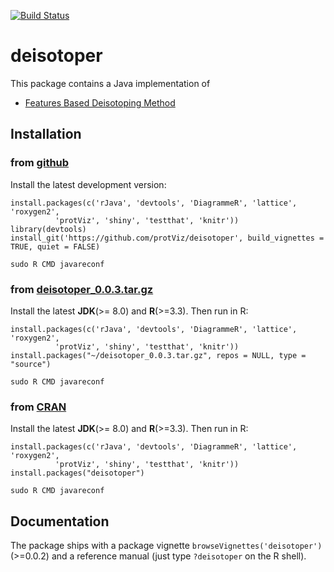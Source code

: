 [![Build Status](https://travis-ci.org/protViz/deisotoper.svg)](https://travis-ci.org/protViz/deisotoper) 


# deisotoper

This package contains a Java implementation of 

* [Features Based Deisotoping Method](https://github.com/protViz/deisotoper/tree/master/java/deisotoper/src/main/java/ch/fgcz/proteomics/fbdm)


## Installation


### from [github](https://github.com/protViz/deisotoper)

Install the latest development version:

```
install.packages(c('rJava', 'devtools', 'DiagrammeR', 'lattice', 'roxygen2',
          'protViz', 'shiny', 'testthat', 'knitr'))
library(devtools)
install_git('https://github.com/protViz/deisotoper', build_vignettes = TRUE, quiet = FALSE)
```

```
sudo R CMD javareconf
```


### from [deisotoper_0.0.3.tar.gz](http://fgcz-ms.uzh.ch/~lucas/deisotoper_0.0.3.tar.gz)

Install the latest **JDK**(>= 8.0) and **R**(>=3.3). Then run in R:

```
install.packages(c('rJava', 'devtools', 'DiagrammeR', 'lattice', 'roxygen2',
          'protViz', 'shiny', 'testthat', 'knitr'))
install.packages("~/deisotoper_0.0.3.tar.gz", repos = NULL, type = "source")
```

```
sudo R CMD javareconf
```


### from [CRAN](https://CRAN.R-project.org/package=deisotoper)

Install the latest **JDK**(>= 8.0) and **R**(>=3.3). Then run in R:

```
install.packages(c('rJava', 'devtools', 'DiagrammeR', 'lattice', 'roxygen2',
          'protViz', 'shiny', 'testthat', 'knitr'))
install.packages("deisotoper")
```

```
sudo R CMD javareconf
```


## Documentation

The package ships with a package vignette `browseVignettes('deisotoper')` (>=0.0.2) and a reference manual (just type `?deisotoper` on the R shell).
